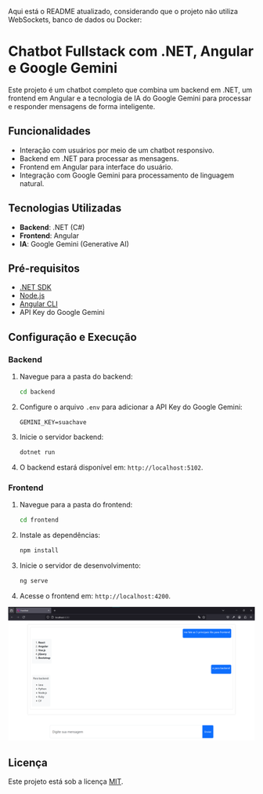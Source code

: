 Aqui está o README atualizado, considerando que o projeto não utiliza WebSockets, banco de dados ou Docker:  

# Chatbot Fullstack com .NET, Angular e Google Gemini

Este projeto é um chatbot completo que combina um backend em .NET, um frontend em Angular e a tecnologia de IA do Google Gemini para processar e responder mensagens de forma inteligente.

## Funcionalidades

- Interação com usuários por meio de um chatbot responsivo.
- Backend em .NET para processar as mensagens.
- Frontend em Angular para interface do usuário.
- Integração com Google Gemini para processamento de linguagem natural.

## Tecnologias Utilizadas

- **Backend**: .NET (C#)
- **Frontend**: Angular
- **IA**: Google Gemini (Generative AI)


## Pré-requisitos

- [.NET SDK](https://dotnet.microsoft.com/)
- [Node.js](https://nodejs.org/)
- [Angular CLI](https://angular.io/cli)
- API Key do Google Gemini

## Configuração e Execução

### Backend

1. Navegue para a pasta do backend:
   ```bash
   cd backend
   ```

2. Configure o arquivo `.env` para adicionar a API Key do Google Gemini:
   ```env
   GEMINI_KEY=suachave
      ```

3. Inicie o servidor backend:
   ```bash
   dotnet run
   ```

4. O backend estará disponível em: `http://localhost:5102`.

### Frontend

1. Navegue para a pasta do frontend:
   ```bash
   cd frontend
   ```

2. Instale as dependências:
   ```bash
   npm install
   ```

3. Inicie o servidor de desenvolvimento:
   ```bash
   ng serve
   ```

4. Acesse o frontend em: `http://localhost:4200`.

![example](img/print.png)

## Licença

Este projeto está sob a licença [MIT](LICENSE).
